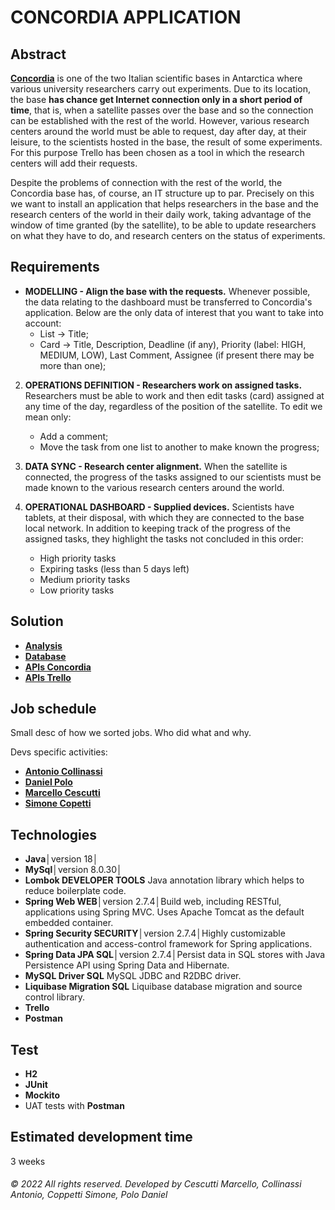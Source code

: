# CONCORDIA APPLICATION
## Abstract

[**Concordia**](https://www.italiantartide.it/st-italo-francese-concordia/ ) is one of the two Italian scientific bases in Antarctica where various university researchers carry out experiments. Due to its location, the base **has chance get Internet connection only in a short period of time**, that is, when a satellite passes over the base and so the connection can be established with the rest of the world. However, various research centers around the world must be able to request, day after day, at their leisure, to the scientists hosted in the base, the result of some experiments. For this purpose Trello has been chosen as a tool in which the research centers will add their requests. 

Despite the problems of connection with the rest of the world, the Concordia base has, of course, an IT structure up to par. Precisely on this we want to install an application that helps researchers in the base and the research centers of the world in their daily work, taking advantage of the window of time granted (by the satellite), to be able to update researchers on what they have to do, and research centers on the status of experiments. 

## Requirements
 - **MODELLING - Align the base with the requests.** 
 Whenever possible, the data relating to the dashboard must be transferred to Concordia's application. Below are the only data of interest that you want to take into account:
	 - List → Title;
     - Card → Title, Description, Deadline (if any), Priority (label: HIGH, MEDIUM, LOW),  Last Comment, Assignee (if present there may be more than one);

2. **OPERATIONS DEFINITION - Researchers work on assigned tasks.**
Researchers must be able to work and then edit tasks (card) assigned at any time of the day, regardless of the position of the satellite. To edit we mean only:
     - Add a comment;
     - Move the task from one list to another to make known the progress;

3. **DATA SYNC - Research center alignment.**
When the satellite is connected, the progress of the tasks assigned to our scientists must be made known to the various research centers around the world.

4. **OPERATIONAL DASHBOARD - Supplied devices.**
Scientists have tablets, at their disposal, with which they are connected to the base local network. In addition to keeping track of the progress of the assigned tasks, they highlight the tasks not concluded in this order:
     - High priority tasks
     - Expiring tasks (less than 5 days left)
     - Medium priority tasks
     - Low priority tasks

## Solution
- [**Analysis**](src/resources/documents/md/solution/analysis/analysis.md)
- [**Database**](src/resources/documents/md/solution/database/database.md)
- [**APIs Concordia**](src/resources/documents/md/solution/api/concordia-api.md)
- [**APIs Trello**](src/resources/documents/md/solution/api/trello-api.md)

## Job schedule
Small desc of how we sorted jobs.
Who did what and why.

Devs specific activities:
- [**Antonio Collinassi**](src/resources/documents/md/job/antonio-collinassi.md)
- [**Daniel Polo**](src/resources/documents/md/job/daniel-polo.md)
- [**Marcello Cescutti**](src/resources/documents/md/job/marcello-cescutti.md)
- [**Simone Copetti**](src/resources/documents/md/job/simone-coppetti.md)

## Technologies
- **Java**│version 18│
- **MySql**│version 8.0.30│
-  **Lombok  DEVELOPER TOOLS** Java annotation library which helps to reduce boilerplate code.
-   **Spring Web  WEB**│version 2.7.4│Build web, including RESTful, applications using Spring MVC. Uses Apache Tomcat as the default embedded container.
-   **Spring Security  SECURITY**│version 2.7.4│Highly customizable authentication and access-control framework for Spring applications.    
-  **Spring Data JPA  SQL**│version 2.7.4│Persist data in SQL stores with Java Persistence API using Spring Data and Hibernate.  
-  **MySQL Driver  SQL** MySQL JDBC and R2DBC driver.
-  **Liquibase Migration  SQL** Liquibase database migration and source control library.
- **Trello**
- **Postman**
## Test
- **H2**
- **JUnit**
- **Mockito**
- UAT tests with **Postman**
## Estimated development time
3 weeks
###### © 2022 All rights reserved. Developed by Cescutti Marcello, Collinassi Antonio, Coppetti Simone, Polo Daniel 